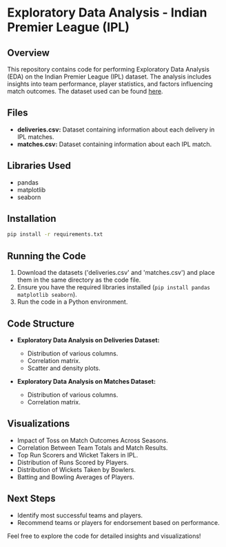 
# Exploratory Data Analysis - Indian Premier League (IPL)

## Overview
This repository contains code for performing Exploratory Data Analysis (EDA) on the Indian Premier League (IPL) dataset. The analysis includes insights into team performance, player statistics, and factors influencing match outcomes. The dataset used can be found [here](https://www.kaggle.com/datasets/manasgarg/ipl).

## Files
- **deliveries.csv:** Dataset containing information about each delivery in IPL matches.
- **matches.csv:** Dataset containing information about each IPL match.

## Libraries Used
- pandas
- matplotlib
- seaborn
## Installation  
```bash 
pip install -r requirements.txt
```

## Running the Code
1. Download the datasets ('deliveries.csv' and 'matches.csv') and place them in the same directory as the code file.
2. Ensure you have the required libraries installed (`pip install pandas matplotlib seaborn`).
3. Run the code in a Python environment.

## Code Structure
- **Exploratory Data Analysis on Deliveries Dataset:**
  - Distribution of various columns.
  - Correlation matrix.
  - Scatter and density plots.

- **Exploratory Data Analysis on Matches Dataset:**
  - Distribution of various columns.
  - Correlation matrix.

## Visualizations
- Impact of Toss on Match Outcomes Across Seasons.
- Correlation Between Team Totals and Match Results.
- Top Run Scorers and Wicket Takers in IPL.
- Distribution of Runs Scored by Players.
- Distribution of Wickets Taken by Bowlers.
- Batting and Bowling Averages of Players.

## Next Steps
- Identify most successful teams and players.
- Recommend teams or players for endorsement based on performance.

Feel free to explore the code for detailed insights and visualizations!
